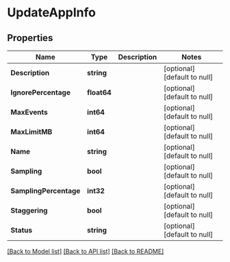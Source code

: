 # UpdateAppInfo

## Properties
Name | Type | Description | Notes
------------ | ------------- | ------------- | -------------
**Description** | **string** |  | [optional] [default to null]
**IgnorePercentage** | **float64** |  | [optional] [default to null]
**MaxEvents** | **int64** |  | [optional] [default to null]
**MaxLimitMB** | **int64** |  | [optional] [default to null]
**Name** | **string** |  | [optional] [default to null]
**Sampling** | **bool** |  | [optional] [default to null]
**SamplingPercentage** | **int32** |  | [optional] [default to null]
**Staggering** | **bool** |  | [optional] [default to null]
**Status** | **string** |  | [optional] [default to null]

[[Back to Model list]](../README.md#documentation-for-models) [[Back to API list]](../README.md#documentation-for-api-endpoints) [[Back to README]](../README.md)

